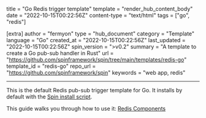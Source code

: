 title = "Go Redis trigger template"
template = "render_hub_content_body"
date = "2022-10-15T00:22:56Z"
content-type = "text/html"
tags = ["go", "redis"]

[extra]
author = "fermyon"
type = "hub_document"
category = "Template"
language = "Go"
created_at = "2022-10-15T00:22:56Z"
last_updated = "2022-10-15T00:22:56Z"
spin_version = ">v0.2"
summary =  "A template to create a Go pub-sub handler in Rust"
url = "https://github.com/spinframework/spin/tree/main/templates/redis-go"
template_id = "redis-go"
repo_url = "https://github.com/spinframework/spin"
keywords = "web app, redis"

---

This is the default Redis pub-sub trigger template for Go. It installs by default with the [Spin install script](../../spin/install#installing-spin).

This guide walks you through how to use it: [Redis Components](../../spin/go-components#redis-components)